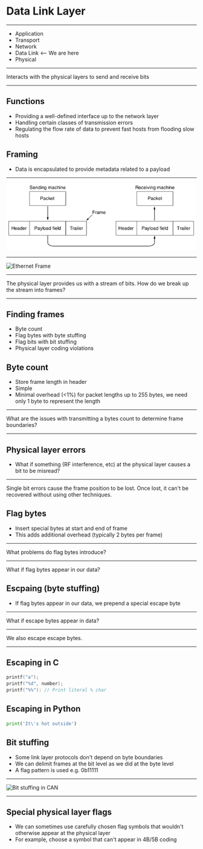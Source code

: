 Data Link Layer
===============

---

- Application
- Transport
- Network
- Data Link <-- We are here
- Physical

---

Interacts with the physical layers to send and receive bits

---

Functions
---------

- Providing a well-defined interface up to the network layer
- Handling certain classes of transmission errors
- Regulating the flow rate of data to prevent fast hosts from flooding slow hosts

Framing
-------

- Data is encapsulated to provide metadata related to a payload

---

![Framed payload transmission example](figures/3-1.png)

---

![Ethernet Frame](https://upload.wikimedia.org/wikipedia/commons/thumb/1/13/Ethernet_Type_II_Frame_format.svg/1024px-Ethernet_Type_II_Frame_format.svg.png)

---

The physical layer provides us with a stream of bits. How do we break up the stream into frames?

---

Finding frames
--------------

- Byte count
- Flag bytes with byte stuffing
- Flag bits with bit stuffing
- Physical layer coding violations

Byte count
----------

- Store frame length in header
- Simple
- Minimal overhead (<1%) for packet lengths up to 255 bytes, we need only 1 byte to represent the length

---

What are the issues with transmitting a bytes count to determine frame boundaries?

---

Physical layer errors
---------------------

- What if something (RF interference, etc) at the physical layer causes a bit to be misread?

---

Single bit errors cause the frame position to be lost. Once lost, it can't be recovered without using other techniques.

Flag bytes
----------

- Insert special bytes at start and end of frame
- This adds additional overhead (typically 2 bytes per frame)

---

What problems do flag bytes introduce?

---

What if flag bytes appear in our data?

Escpaing (byte stuffing)
------------------------

- If flag bytes appear in our data, we prepend a special escape byte

---

What if escape bytes appear in data?

---

We also escape escape bytes.

---

Escaping in C
-------------

```c
printf("a");
printf("%d", number);
printf("%%"): // Print literal % char
```

Escaping in Python
------------------

```python
print('It\'s hot outside')
```

Bit stuffing
------------

- Some link layer protocols don't depend on byte boundaries
- We can delimit frames at the bit level as we did at the byte level
- A flag pattern is used e.g. 0b11111

---

![Bit stuffing in CAN](https://upload.wikimedia.org/wikipedia/commons/thumb/c/c3/Bitstuffing_en.svg/800px-Bitstuffing_en.svg.png)

---

Special physical layer flags
----------------------------

- We can sometimes use carefully chosen flag symbols that wouldn't otherwise appear at the physical layer
- For example, choose a symbol that can't appear in 4B/5B coding
